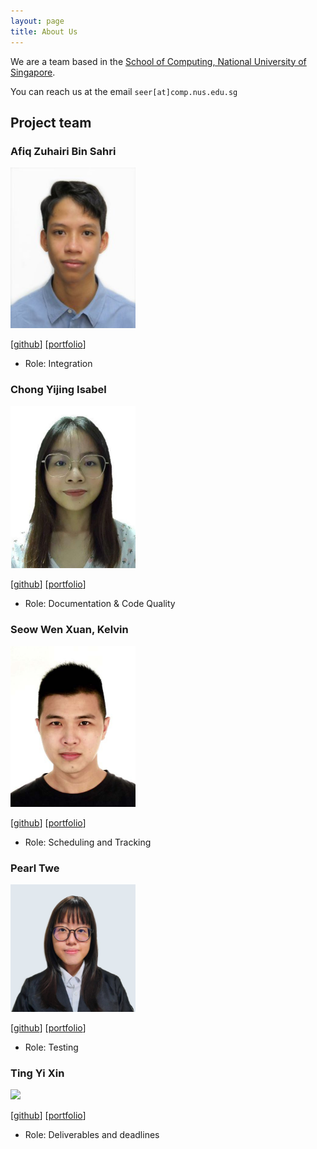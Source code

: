 ```yaml
---
layout: page
title: About Us
---
```


We are a team based in the [School of Computing, National University of Singapore](http://www.comp.nus.edu.sg).

You can reach us at the email `seer[at]comp.nus.edu.sg`

## Project team

### Afiq Zuhairi Bin Sahri

<img src="images/afiqzu.png" width="200px">

[[github](https://github.com/afiqzu)]
[[portfolio](team/afiqzu.md)]

* Role: Integration

### Chong Yijing Isabel

<img src="images/isabelchong.png" width="200px">

[[github](http://github.com/IsabelChong)]
[[portfolio](team/isabelchong.md)]

* Role: Documentation & Code Quality

### Seow Wen Xuan, Kelvin

<img src="images/swxk19.png" width="200px">

[[github](http://github.com/swxk19)]
[[portfolio](team/swxk19.md)]

* Role: Scheduling and Tracking

### Pearl Twe

<img src="images/peaol.png" width="200px">

[[github](http://github.com/peaol)]
[[portfolio](team/peaol.md)]

* Role: Testing

### Ting Yi Xin

<img src="images/tyx021.png" width="200px">

[[github](http://github.com/tyx021)]
[[portfolio](team/tyx021.md)]

* Role: Deliverables and deadlines
